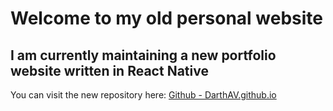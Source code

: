 # Welcome to my old personal website  
## I am currently maintaining a new portfolio website written in React Native
You can visit the new repository here: [Github - DarthAV.github.io](https://github.com/DarthAV/DarthAV.github.io)
